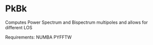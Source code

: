 # PkBk

Computes Power Spectrum and Bispectrum multipoles and allows for different LOS

Requirements:
NUMBA
PYFFTW



 
